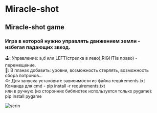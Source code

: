# Miracle-shot
## Miracle-shot game  
### Игра в которой нужно управлять движением земли - избегая падающих звезд.

🕹:
Управление: a,d или LEFT(стрелка в лево),RIGHT(в право) - перемещение.  
💭:
В планах добавить: уровни, возможность стерлять, возможность сбора потронов...  
⚙:
Для запуска установите зависимости из файла requirements.txt  
Команда для cmd - pip install -r requirements.txt  
или в ручную (из сторонних библиотек используется только pygame):  
pip install pygame  

![scrin](https://sun9-19.userapi.com/impg/nciWHK850g19o-aAvUwoHuqy6gKzBgd7xB9VVw/6vKdav07250.jpg?size=1258x1049&quality=95&sign=f0b94115784415cdbee75acedeec27ab&type=album)
